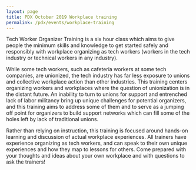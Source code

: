 ```yaml
---
layout: page
title: PDX October 2019 Workplace training
permalink: /pdx/events/workplace-training
---
```


Tech Worker Organizer Training is a six hour class which aims to give people the minimum skills and knowledge to get started safely and responsibly with workplace organizing as tech workers (workers in the tech industry or technical workers in any industry).

While some tech workers, such as cafeteria workers at some tech companies, are unionized, the tech industry has far less exposure to unions and collective workplace action than other industries. This training centers organizing workers and workplaces where the question of unionization is in the distant future. An inability to turn to unions for support and entrenched lack of labor militancy bring up unique challenges for potential organizers, and this training aims to address some of them and to serve as a jumping off point for organizers to build support networks which can fill some of the holes left by lack of traditional unions.

Rather than relying on instruction, this training is focused around hands-on learning and discussion of actual workplace experiences. All trainers have experience organizing as tech workers, and can speak to their own unique experiences and how they map to lessons for others. Come prepared with your thoughts and ideas about your own workplace and with questions to ask the trainers!
